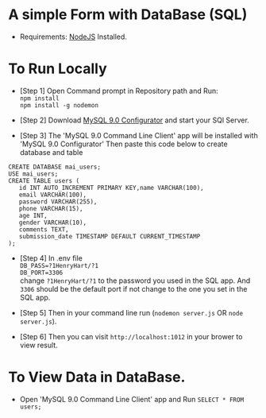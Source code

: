 #  A simple Form with DataBase (SQL)
* Requirements:
[NodeJS](https://nodejs.org/en/download/prebuilt-installer) Installed.
# To Run Locally
* [Step 1] Open Command prompt in Repository path and Run: <br>
`npm install`<br> 
`npm install -g nodemon`

* [Step 2] Download [MySQL 9.0 Configurator](https://dev.mysql.com/downloads/mysql/9.0.html) and start your SQl Server.

* [Step 3] The 'MySQL 9.0 Command Line Client' app will be installed with 'MySQL 9.0 Configurator'
Then paste this code below to create database and table
```
CREATE DATABASE mai_users;
USE mai_users;
CREATE TABLE users (
   id INT AUTO_INCREMENT PRIMARY KEY,name VARCHAR(100),
   email VARCHAR(100),
   password VARCHAR(255),
   phone VARCHAR(15),
   age INT,
   gender VARCHAR(10),
   comments TEXT,
   submission_date TIMESTAMP DEFAULT CURRENT_TIMESTAMP
);
```
* [Step 4] In .env file <br>`DB_PASS=?1HenryHart/?1` <br> `DB_PORT=3306` <br>
  change `?1HenryHart/?1` to the password you used in the SQL app.
  And `3306` should be the default port if not change to the one you set in the SQL app.


* [Step 5] Then in your command line run (`nodemon server.js` OR `node server.js`).

* [Step 6] Then you can visit `http://localhost:1012` in your brower to view result.


# To View Data in DataBase.
* Open 'MySQL 9.0 Command Line Client' app and Run `SELECT * FROM users;`
